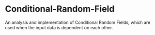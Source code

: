 # Conditional-Random-Field
An analysis and implementation of Conditional Random Fields, which are used when the input data is dependent on each other.
